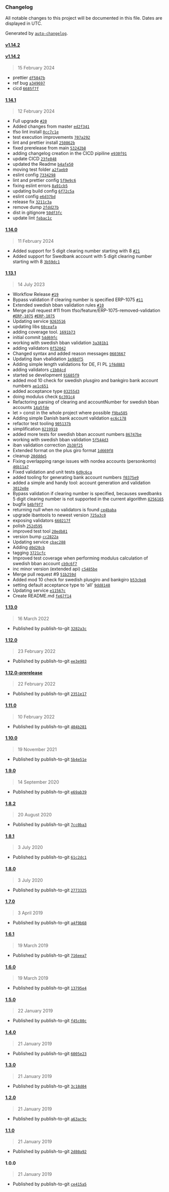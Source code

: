 ### Changelog

All notable changes to this project will be documented in this file. Dates are displayed in UTC.

Generated by [`auto-changelog`](https://github.com/CookPete/auto-changelog).

#### [v1.14.2](https://github.com/tfso/njs-tfso-bankaccount-validation/compare/v1.14.2...v1.14.2)

#### [v1.14.2](https://github.com/tfso/njs-tfso-bankaccount-validation/compare/1.14.1...v1.14.2)

> 15 February 2024

- prettier [`df5047b`](https://github.com/tfso/njs-tfso-bankaccount-validation/commit/df5047b126d505bff90364615cd2bb7126ad9ca3)
- ref bug [`a349697`](https://github.com/tfso/njs-tfso-bankaccount-validation/commit/a3496972f4127e7c7e4c4b0937aa1ec4ded45841)
- cicd [`6685f7f`](https://github.com/tfso/njs-tfso-bankaccount-validation/commit/6685f7f43ee32e1c109ba95ad8d59638fa9749bb)

#### [1.14.1](https://github.com/tfso/njs-tfso-bankaccount-validation/compare/1.14.0...1.14.1)

> 12 February 2024

- Full upgrade [`#20`](https://github.com/tfso/njs-tfso-bankaccount-validation/pull/20)
- Added changes from master [`ed2f341`](https://github.com/tfso/njs-tfso-bankaccount-validation/commit/ed2f341aae6be5824b760c21336680427508d6c3)
- tfso lint install [`0cc7c1e`](https://github.com/tfso/njs-tfso-bankaccount-validation/commit/0cc7c1ee59db4c344e7285a9df8eb475a6498fbb)
- test execution improvements [`707a292`](https://github.com/tfso/njs-tfso-bankaccount-validation/commit/707a29273549f8f661ae9e5bf7ff3517b4ef15cf)
- lint and prettier install [`250862b`](https://github.com/tfso/njs-tfso-bankaccount-validation/commit/250862ba6446fdfe2869c85699baa0088bcedbbf)
- fixed prerelease from main [`53242b8`](https://github.com/tfso/njs-tfso-bankaccount-validation/commit/53242b8ec0dbab13acf7384fbb577fea15432675)
- adding changelog creation in the CICD pipiline [`e930f91`](https://github.com/tfso/njs-tfso-bankaccount-validation/commit/e930f91b0649d795ed60251a68de689881330d4e)
- update CICD [`23fe048`](https://github.com/tfso/njs-tfso-bankaccount-validation/commit/23fe048df1a18dbe49390aae7865177d9f8bc579)
- updated the Readme [`b4afe50`](https://github.com/tfso/njs-tfso-bankaccount-validation/commit/b4afe50f49f1a064bbceba364e182b49453a7259)
- moving test folder [`a2faeb9`](https://github.com/tfso/njs-tfso-bankaccount-validation/commit/a2faeb97900c0902c3b095f2d4c8ec125b37d525)
- eslint config [`7334298`](https://github.com/tfso/njs-tfso-bankaccount-validation/commit/7334298e650eaf964a499d89a13715ce7e32d495)
- lint and prettier config [`5f9e9c6`](https://github.com/tfso/njs-tfso-bankaccount-validation/commit/5f9e9c69dc6394c08accca549d424e06758e4009)
- fixing eslint errors [`8a91cb5`](https://github.com/tfso/njs-tfso-bankaccount-validation/commit/8a91cb5d1ea38f6a72ca41f1399a74f6b1f22723)
- updating build config [`6f72c5a`](https://github.com/tfso/njs-tfso-bankaccount-validation/commit/6f72c5a1ac836c2665780630a08378694654e6aa)
- eslint config [`e6d37bd`](https://github.com/tfso/njs-tfso-bankaccount-validation/commit/e6d37bd9a7fc5289a3bd840d085c2d15e2552e8e)
- release fix [`3211c3a`](https://github.com/tfso/njs-tfso-bankaccount-validation/commit/3211c3a721df90b46488056e107ff1cbf796e8db)
- remove dump [`2fdd27b`](https://github.com/tfso/njs-tfso-bankaccount-validation/commit/2fdd27b7bf8fc48006a56ed3c5743d37a1cd0295)
- dist in gitignore [`50df3fc`](https://github.com/tfso/njs-tfso-bankaccount-validation/commit/50df3fc343e0b118b05f05270a459eb28664f0fa)
- update lint [`febac1c`](https://github.com/tfso/njs-tfso-bankaccount-validation/commit/febac1ca4fe22ef8112b599c09f7b9b7c6590633)

#### [1.14.0](https://github.com/tfso/njs-tfso-bankaccount-validation/compare/1.13.1...1.14.0)

> 11 February 2024

-  Added support for 5 digit clearing number starting with 8 [`#21`](https://github.com/tfso/njs-tfso-bankaccount-validation/pull/21)
- Added support for Swedbank account with 5 digit clearing number starting with 8 [`3b59dc1`](https://github.com/tfso/njs-tfso-bankaccount-validation/commit/3b59dc1834f349ee3a2b04477e2a5b74d65a5cac)

#### [1.13.1](https://github.com/tfso/njs-tfso-bankaccount-validation/compare/1.13.0...1.13.1)

> 14 July 2023

- Workflow Release [`#19`](https://github.com/tfso/njs-tfso-bankaccount-validation/pull/19)
- Bypass validation if clearing number is specified ERP-1075 [`#11`](https://github.com/tfso/njs-tfso-bankaccount-validation/pull/11)
- Extended swedish bban validation rules [`#10`](https://github.com/tfso/njs-tfso-bankaccount-validation/pull/10)
- Merge pull request #11 from tfso/feature/ERP-1075-removed-validation [`#ERP-1075`](https://24so.atlassian.net/browse/ERP-1075) [`#ERP-1075`](https://24so.atlassian.net/browse/ERP-1075)
- Updating service [`9263516`](https://github.com/tfso/njs-tfso-bankaccount-validation/commit/9263516306f3dbba31b2918d9392fffabb5ee65c)
- updating libs [`60ceafa`](https://github.com/tfso/njs-tfso-bankaccount-validation/commit/60ceafa0177028fe5c9d5a864f4da32f80d3cfb5)
- adding coverage tool. [`1691b73`](https://github.com/tfso/njs-tfso-bankaccount-validation/commit/1691b73593fa3906846786db02b4f915f14b801a)
- initial commit [`54d69fc`](https://github.com/tfso/njs-tfso-bankaccount-validation/commit/54d69fc9798aec91f5869fe1ba48690b6fb9afc8)
- working with swedish bban validation [`3a381b1`](https://github.com/tfso/njs-tfso-bankaccount-validation/commit/3a381b1a46a574c69686178cef09ab7c6237c480)
- adding validators [`0f52042`](https://github.com/tfso/njs-tfso-bankaccount-validation/commit/0f5204252c15aab74ea700957bc47eff603caafe)
- Changed syntax and added reason messages [`0603667`](https://github.com/tfso/njs-tfso-bankaccount-validation/commit/060366795250f25a6af51fa7146de7ba3c83a6b2)
- Updating iban vbalidation [`1e98df5`](https://github.com/tfso/njs-tfso-bankaccount-validation/commit/1e98df5e6722ebb73d5543cbafcd5acb419b0b63)
- Adding simple length validations for DE, FI PL [`1f6d883`](https://github.com/tfso/njs-tfso-bankaccount-validation/commit/1f6d883549af2954e11a6938926a3c9eec2acef0)
- adding validators [`c1b04cd`](https://github.com/tfso/njs-tfso-bankaccount-validation/commit/c1b04cdbce7f7c70c35e86cda4f14a202a67ba89)
- started se development [`91685f9`](https://github.com/tfso/njs-tfso-bankaccount-validation/commit/91685f91d65fbd57ea5f323392e254f619236746)
- added mod 10 check for swedish plusgiro and bankgiro bank account numbers [`ae1c651`](https://github.com/tfso/njs-tfso-bankaccount-validation/commit/ae1c6517b77a7f8624e66e10b18849310c13c0c0)
- added acceptance type [`03255d3`](https://github.com/tfso/njs-tfso-bankaccount-validation/commit/03255d324248e775c46cf482d55ae5e1df453aba)
- doing modulus check [`6c391c4`](https://github.com/tfso/njs-tfso-bankaccount-validation/commit/6c391c4177d737c2422d1b069b1487b155c2f4a9)
- Refactoring parsing of clearing and accountNumber for swedish bban accounts [`14a5fde`](https://github.com/tfso/njs-tfso-bankaccount-validation/commit/14a5fded75e951771ff4db75fee5e20624c95bfb)
- let &gt; const in the whole project where possible [`f9ba585`](https://github.com/tfso/njs-tfso-bankaccount-validation/commit/f9ba585020a4ce4ca3e592968f43123a154d095c)
- Adding simple Danish bank account validation [`ec6c178`](https://github.com/tfso/njs-tfso-bankaccount-validation/commit/ec6c1782664b32846f5ac61b8fd3085dceb859a4)
- refactor test tooling [`905137b`](https://github.com/tfso/njs-tfso-bankaccount-validation/commit/905137b783253223b064a125d2800c0b27d5efc1)
- simplification [`0219910`](https://github.com/tfso/njs-tfso-bankaccount-validation/commit/02199101e7dc15dfa8dfc058bd6f4bc0756a9c5b)
- added more tests for swedish bban account numbers [`86747be`](https://github.com/tfso/njs-tfso-bankaccount-validation/commit/86747be8541bf383b365da9ee5823770a4539d52)
- working with swedish bban validation [`5f544d3`](https://github.com/tfso/njs-tfso-bankaccount-validation/commit/5f544d3e2a367e268cf5dede39a61e1ff51ac62e)
- iban validation correction [`2b38f25`](https://github.com/tfso/njs-tfso-bankaccount-validation/commit/2b38f25fc3bc89d49069b3895b3abf6937e6e0f2)
- Extended format on the plus giro format [`1d669f8`](https://github.com/tfso/njs-tfso-bankaccount-validation/commit/1d669f87f54f378d2645ec8b0f0c431e400ff269)
- cleanup [`20ddde5`](https://github.com/tfso/njs-tfso-bankaccount-validation/commit/20ddde54a15c96a26b9f174dac4142812b8bcac5)
- Fixing overlapping range issues with nordea accounts (personkonto) [`46b11a7`](https://github.com/tfso/njs-tfso-bankaccount-validation/commit/46b11a775f9af997116acb963b9ee6dcade7e117)
- Fixed validation and unit tests [`6d9c6ca`](https://github.com/tfso/njs-tfso-bankaccount-validation/commit/6d9c6ca4e55b120e5a58d07c9bfad5f9e4fd64d0)
- added tooling for generating bank account numbers [`f0375e9`](https://github.com/tfso/njs-tfso-bankaccount-validation/commit/f0375e9e8196dbf2f73f21c891f0dec3b406f64e)
- added a simple and handy tool: account generation and validation [`3012e8e`](https://github.com/tfso/njs-tfso-bankaccount-validation/commit/3012e8eef397dbcd9bd0ed314aecc554f9b91d9c)
- Bypass validation if clearing number is specified, becauses swedbanks 5 digit clearing number is not supported in the current algorithm [`8256165`](https://github.com/tfso/njs-tfso-bankaccount-validation/commit/8256165284059bb8c0b898c3b0688a935b93f2ba)
- bugfix [`b4bf9f7`](https://github.com/tfso/njs-tfso-bankaccount-validation/commit/b4bf9f77e8526a7ad3c7a85c946be5781c37ea9c)
- returning null when no validators is found [`ce4baba`](https://github.com/tfso/njs-tfso-bankaccount-validation/commit/ce4babaeeed24d29263fabb158bf5e89ecc6fdaf)
- upgrade ibantools to newest version [`725a3c0`](https://github.com/tfso/njs-tfso-bankaccount-validation/commit/725a3c05d859c79030aff7d6308630367c13de1d)
- exposing validators [`660217f`](https://github.com/tfso/njs-tfso-bankaccount-validation/commit/660217f31f72aaae5e33baa210b76deb68b0ae23)
- polish [`252d595`](https://github.com/tfso/njs-tfso-bankaccount-validation/commit/252d5955da9cc525ec2e351cf277c1e11b901c97)
- improved test tool [`20edb81`](https://github.com/tfso/njs-tfso-bankaccount-validation/commit/20edb8132c0fe7ce0655d06fa7e83ee16dbb1f6f)
- version bump [`cc2822a`](https://github.com/tfso/njs-tfso-bankaccount-validation/commit/cc2822af10614a0d882dc45a893e602132ad7d78)
- Updating service [`cbac288`](https://github.com/tfso/njs-tfso-bankaccount-validation/commit/cbac2886f4159fb8d071acf2ff53a2988b281c0a)
- Adding [`d0d20cb`](https://github.com/tfso/njs-tfso-bankaccount-validation/commit/d0d20cbc1ff884046affbf68ec0537973aafc803)
- tagging [`3721cfc`](https://github.com/tfso/njs-tfso-bankaccount-validation/commit/3721cfcb82f09826523e8b66f5009d6164c75992)
- Improved test coverage when performing modulus calculation of swedish bban account [`cb9c6f7`](https://github.com/tfso/njs-tfso-bankaccount-validation/commit/cb9c6f775486a4b30f3ac114496c820efa27fb67)
- inc minor version (extended api) [`c5485be`](https://github.com/tfso/njs-tfso-bankaccount-validation/commit/c5485be13f88e906f9598c9dcbc5358e8666cafe)
- Merge pull request #9 [`51b259d`](https://github.com/tfso/njs-tfso-bankaccount-validation/commit/51b259ddadbb49148fd1aa58faeaa178ebaec6fe)
- Added mod 10 check for swedish plusgiro and bankgiro [`b53cbe8`](https://github.com/tfso/njs-tfso-bankaccount-validation/commit/b53cbe87a66ebfa350ec99ace97b83026ba1c11e)
- setting default acceptance type to 'all' [`9dd8148`](https://github.com/tfso/njs-tfso-bankaccount-validation/commit/9dd81486c2831fec8c80ccfa925e34c099606470)
- Updating service [`e11567c`](https://github.com/tfso/njs-tfso-bankaccount-validation/commit/e11567ca99e52830db52defbb243f95a5be1619c)
- Create README.md [`fe67f14`](https://github.com/tfso/njs-tfso-bankaccount-validation/commit/fe67f14c8bf527de5a55ee6a3154fc5dae97c83a)

#### [1.13.0](https://github.com/tfso/njs-tfso-bankaccount-validation/compare/1.12.0...1.13.0)

> 16 March 2022

- Published by publish-to-git [`3282a3c`](https://github.com/tfso/njs-tfso-bankaccount-validation/commit/3282a3c3048b5432c55eb065ec208eec8a7f81ad)

#### [1.12.0](https://github.com/tfso/njs-tfso-bankaccount-validation/compare/1.12.0-prerelease...1.12.0)

> 23 February 2022

- Published by publish-to-git [`ee3e903`](https://github.com/tfso/njs-tfso-bankaccount-validation/commit/ee3e90335c26b1502345388e546b747830275486)

#### [1.12.0-prerelease](https://github.com/tfso/njs-tfso-bankaccount-validation/compare/1.11.0...1.12.0-prerelease)

> 22 February 2022

- Published by publish-to-git [`2351e17`](https://github.com/tfso/njs-tfso-bankaccount-validation/commit/2351e1769ff8866aaa63e4d606f790688d0ca03f)

#### [1.11.0](https://github.com/tfso/njs-tfso-bankaccount-validation/compare/1.10.0...1.11.0)

> 10 February 2022

- Published by publish-to-git [`404b281`](https://github.com/tfso/njs-tfso-bankaccount-validation/commit/404b281f5f97e2e9ec84bbb42a3a86cef330899e)

#### [1.10.0](https://github.com/tfso/njs-tfso-bankaccount-validation/compare/1.9.0...1.10.0)

> 19 November 2021

- Published by publish-to-git [`5b4e51e`](https://github.com/tfso/njs-tfso-bankaccount-validation/commit/5b4e51ea9a643ff8eb33c5c1a2d31e812c8788a1)

#### [1.9.0](https://github.com/tfso/njs-tfso-bankaccount-validation/compare/1.8.2...1.9.0)

> 14 September 2020

- Published by publish-to-git [`e69ab39`](https://github.com/tfso/njs-tfso-bankaccount-validation/commit/e69ab39f83c955a02216c31a784d9ad0095b143a)

#### [1.8.2](https://github.com/tfso/njs-tfso-bankaccount-validation/compare/1.8.1...1.8.2)

> 20 August 2020

- Published by publish-to-git [`7cc0ba3`](https://github.com/tfso/njs-tfso-bankaccount-validation/commit/7cc0ba3f9fb56f1ed25cc3192add87429f32a671)

#### [1.8.1](https://github.com/tfso/njs-tfso-bankaccount-validation/compare/1.8.0...1.8.1)

> 3 July 2020

- Published by publish-to-git [`61c2dc1`](https://github.com/tfso/njs-tfso-bankaccount-validation/commit/61c2dc14ac298d59ccda25bf086fd86ac1ffce3d)

#### [1.8.0](https://github.com/tfso/njs-tfso-bankaccount-validation/compare/1.7.0...1.8.0)

> 3 July 2020

- Published by publish-to-git [`2773325`](https://github.com/tfso/njs-tfso-bankaccount-validation/commit/27733252ad54f84d61a47b4ad555eb8a9bff2d34)

#### [1.7.0](https://github.com/tfso/njs-tfso-bankaccount-validation/compare/1.6.1...1.7.0)

> 3 April 2019

- Published by publish-to-git [`a4f9b68`](https://github.com/tfso/njs-tfso-bankaccount-validation/commit/a4f9b68d25fe859710ac0188308fe9621565bb44)

#### [1.6.1](https://github.com/tfso/njs-tfso-bankaccount-validation/compare/1.6.0...1.6.1)

> 19 March 2019

- Published by publish-to-git [`716eea7`](https://github.com/tfso/njs-tfso-bankaccount-validation/commit/716eea76886d4c72335b278cbcf18727deb3c117)

#### [1.6.0](https://github.com/tfso/njs-tfso-bankaccount-validation/compare/1.5.0...1.6.0)

> 19 March 2019

- Published by publish-to-git [`13795e4`](https://github.com/tfso/njs-tfso-bankaccount-validation/commit/13795e488ae55a297f8adcc1b97017618d36c003)

#### [1.5.0](https://github.com/tfso/njs-tfso-bankaccount-validation/compare/1.4.0...1.5.0)

> 22 January 2019

- Published by publish-to-git [`f45c80c`](https://github.com/tfso/njs-tfso-bankaccount-validation/commit/f45c80ca8236e17dcda46d9c89e20aa9cbd06886)

#### [1.4.0](https://github.com/tfso/njs-tfso-bankaccount-validation/compare/1.3.0...1.4.0)

> 21 January 2019

- Published by publish-to-git [`6005e23`](https://github.com/tfso/njs-tfso-bankaccount-validation/commit/6005e238ce5fc7a8b49d33a3ad420c5d6c480219)

#### [1.3.0](https://github.com/tfso/njs-tfso-bankaccount-validation/compare/1.2.0...1.3.0)

> 21 January 2019

- Published by publish-to-git [`3c18d04`](https://github.com/tfso/njs-tfso-bankaccount-validation/commit/3c18d04d1eee5415ef3a4de5b4fe0baa41c0d8b2)

#### [1.2.0](https://github.com/tfso/njs-tfso-bankaccount-validation/compare/1.1.0...1.2.0)

> 21 January 2019

- Published by publish-to-git [`a63ac9c`](https://github.com/tfso/njs-tfso-bankaccount-validation/commit/a63ac9c2dfa08e8f66946193892660456a7cc20c)

#### [1.1.0](https://github.com/tfso/njs-tfso-bankaccount-validation/compare/1.0.0...1.1.0)

> 21 January 2019

- Published by publish-to-git [`2d80a92`](https://github.com/tfso/njs-tfso-bankaccount-validation/commit/2d80a9224a4d9594cfaa8a18e25df99225ede025)

#### 1.0.0

> 21 January 2019

- Published by publish-to-git [`ce415a5`](https://github.com/tfso/njs-tfso-bankaccount-validation/commit/ce415a560751cfe5cfca8cae3d5e805d3c80dca2)
